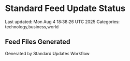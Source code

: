 # Standard Feed Update Status
Last updated: Mon Aug  4 18:38:26 UTC 2025
Categories: technology,business,world

## Feed Files Generated

Generated by Standard Updates Workflow
